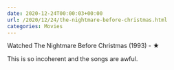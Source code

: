 ```yaml
---
date: 2020-12-24T00:00:03+00:00
url: /2020/12/24/the-nightmare-before-christmas.html
categories: Movies
---
```

Watched The Nightmare Before Christmas (1993) - ★

This is so incoherent and the songs are awful.


